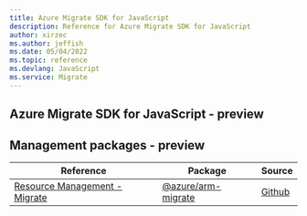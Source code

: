 ```yaml
---
title: Azure Migrate SDK for JavaScript
description: Reference for Azure Migrate SDK for JavaScript
author: xirzec
ms.author: jeffish
ms.date: 05/04/2022
ms.topic: reference
ms.devlang: JavaScript
ms.service: Migrate
---
```

## Azure Migrate SDK for JavaScript - preview
## Management packages - preview
| Reference | Package | Source |
|---|---|---|
|[Resource Management - Migrate](javascript/api/overview/azure/arm-migrate-readme)|[@azure/arm-migrate](https://www.npmjs.com/package/@azure/arm-migrate)|[Github](https://github.com/Azure/azure-sdk-for-js/blob/main/sdk/migrate/arm-migrate)|

